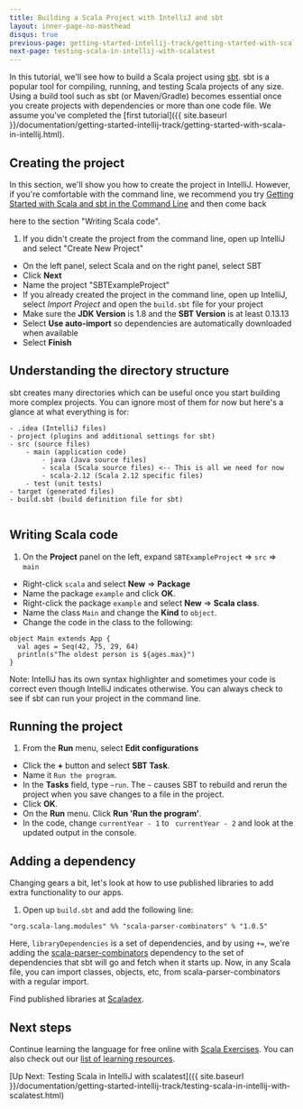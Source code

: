 ```yaml
---
title: Building a Scala Project with IntelliJ and sbt
layout: inner-page-no-masthead
disqus: true
previous-page: getting-started-intellij-track/getting-started-with-scala-in-intellij
next-page: testing-scala-in-intellij-with-scalatest
---
```


In this tutorial, we'll see how to build a Scala project using [sbt](http://www.scala-sbt.org/0.13/docs/index.html). sbt is a popular tool for compiling, running, and testing Scala projects of any
size. Using a build tool such as sbt (or Maven/Gradle) becomes essential once you create projects with dependencies
or more than one code file.
 We assume you've completed the
[first tutorial]({{ site.baseurl }}/documentation/getting-started-intellij-track/getting-started-with-scala-in-intellij.html).

## Creating the project
In this section, we'll show you how to create the project in IntelliJ. However, if you're
comfortable with the command line, we recommend you try [Getting
Started with Scala and sbt in the Command Line]({{site.baseurl}}/documentation/getting-started-sbt-track/getting-started-with-scala-and-sbt-in-the-command-line.html) and then come back

 here to the section "Writing Scala code".

1. If you didn't create the project from the command line, open up IntelliJ and select "Create New Project"
  * On the left panel, select Scala and on the right panel, select SBT
  * Click **Next**
  * Name the project "SBTExampleProject"
* If you already created the project in the command line, open up IntelliJ, select *Import Project* and open the `build.sbt` file for your project
* Make sure the **JDK Version** is 1.8 and the **SBT Version** is at least 0.13.13
* Select **Use auto-import** so dependencies are automatically downloaded when available
* Select **Finish**

## Understanding the directory structure
sbt creates many directories which can be useful once you start building
more complex projects. You can ignore most of them for now
but here's a glance at what everything is for:

```
- .idea (IntelliJ files)
- project (plugins and additional settings for sbt)
- src (source files)
    - main (application code)
        - java (Java source files)
        - scala (Scala source files) <-- This is all we need for now
        - scala-2.12 (Scala 2.12 specific files)
    - test (unit tests)
- target (generated files)
- build.sbt (build definition file for sbt)


```


## Writing Scala code
1. On the **Project** panel on the left, expand `SBTExampleProject` => `src`
=> `main`
* Right-click `scala` and select **New** => **Package**
* Name the package `example` and click **OK**.
* Right-click the package `example` and select **New** => **Scala class**.
* Name the class `Main` and change the **Kind** to `object`.
* Change the code in the class to the following:
```
object Main extends App {
  val ages = Seq(42, 75, 29, 64)
  println(s"The oldest person is ${ages.max}")
}
```

Note: IntelliJ has its own syntax highlighter and sometimes your code is
correct even though IntelliJ indicates otherwise. You can always check
to see if sbt can run your project in the command line.

## Running the project
1. From the **Run** menu, select **Edit configurations**
* Click the **+** button and select **SBT Task**.
* Name it `Run the program`.
* In the **Tasks** field, type `~run`. The `~` causes SBT to rebuild and rerun the project
when you save changes to a file in the project.
* Click **OK**.
* On the **Run** menu. Click **Run 'Run the program'**.
* In the code, change `currentYear - 1` to ` currentYear - 2`
and look at the updated output in the console.

## Adding a dependency
Changing gears a bit, let's look at how to use published libraries to add
extra functionality to our apps.
1. Open up `build.sbt` and add the following line:

```
"org.scala-lang.modules" %% "scala-parser-combinators" % "1.0.5"

```
Here, `libraryDependencies` is a set of dependencies, and by using `+=`,
we're adding the [scala-parser-combinators](https://index.scala-lang.org/scala/scala-parser-combinators) dependency to the set of dependencies that sbt will go
and fetch when it starts up. Now, in any Scala file, you can import classes,
objects, etc, from scala-parser-combinators with a regular import.

Find published libraries at [Scaladex](https://index.scala-lang.org/).

## Next steps
Continue learning the language for free online with
 [Scala Exercises](http://www.scala-exercises.org).
You can also check out our [list of learning resources](http://scala-lang.org/documentation/).

[Up Next: Testing Scala in IntelliJ with scalatest]({{ site.baseurl }}/documentation/getting-started-intellij-track/testing-scala-in-intellij-with-scalatest.html)

